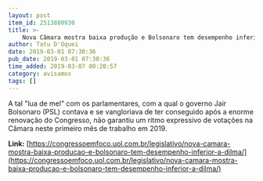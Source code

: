 ```yaml
---
layout: post
item_id: 2513880930
title: >-
    Nova Câmara mostra baixa produção e Bolsonaro tem desempenho inferior a Dilma
author: Tatu D'Oquei
date: 2019-03-01 07:30:36
pub_date: 2019-03-01 07:30:36
time_added: 2019-03-07 00:20:57
category: avisamos
tags: []
---
```


A tal "lua de mel" com os parlamentares, com a qual o governo Jair Bolsonaro (PSL) contava e se vangloriava de ter conseguido após a enorme renovação do Congresso, não garantiu um ritmo expressivo de votações na Câmara neste primeiro mês de trabalho em 2019.

**Link:** [https://congressoemfoco.uol.com.br/legislativo/nova-camara-mostra-baixa-producao-e-bolsonaro-tem-desempenho-inferior-a-dilma/](https://congressoemfoco.uol.com.br/legislativo/nova-camara-mostra-baixa-producao-e-bolsonaro-tem-desempenho-inferior-a-dilma/)

